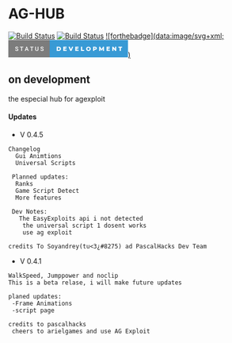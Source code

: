 # AG-HUB
[![Build Status](https://img.shields.io/github/forks/soyandrey/AG-HUB.svg?style=for-the-badge)](https://github.com/soyandrey/AG-HUB)
[![Build Status](https://img.shields.io/github/stars/soyandrey/AG-HUB.svg?style=for-the-badge)](https://github.com/soyandrey/AG-HUB)
[![forthebadge](data:image/svg+xml;<svg xmlns="http://www.w3.org/2000/svg" width="241.83" height="35" viewBox="0 0 241.83 35"><rect class="svg__rect" x="0" y="0" width="85.53" height="35" fill="#7C7C7C" data-darkreader-inline-fill="" style="--darkreader-inline-fill:#0a85ac;"/><rect class="svg__rect" x="83.53" y="0" width="158.3" height="35" fill="#389AD5" data-darkreader-inline-fill="" style="--darkreader-inline-fill:#2272a2;"/><path class="svg__text" d="M13.78 19.42L13.78 19.42L15.27 19.42Q15.27 20.15 15.75 20.55Q16.23 20.95 17.12 20.95L17.12 20.95Q17.90 20.95 18.29 20.63Q18.68 20.32 18.68 19.80L18.68 19.80Q18.68 19.24 18.28 18.94Q17.89 18.63 16.85 18.32Q15.82 18.01 15.21 17.63L15.21 17.63Q14.05 16.90 14.05 15.72L14.05 15.72Q14.05 14.69 14.89 14.02Q15.73 13.35 17.07 13.35L17.07 13.35Q17.96 13.35 18.66 13.68Q19.36 14.01 19.75 14.61Q20.15 15.22 20.15 15.96L20.15 15.96L18.68 15.96Q18.68 15.29 18.26 14.91Q17.84 14.54 17.06 14.54L17.06 14.54Q16.33 14.54 15.93 14.85Q15.53 15.16 15.53 15.71L15.53 15.71Q15.53 16.18 15.96 16.50Q16.40 16.81 17.39 17.10Q18.39 17.40 18.99 17.78Q19.60 18.16 19.88 18.65Q20.16 19.13 20.16 19.79L20.16 19.79Q20.16 20.86 19.34 21.49Q18.52 22.12 17.12 22.12L17.12 22.12Q16.20 22.12 15.42 21.77Q14.64 21.43 14.21 20.83Q13.78 20.22 13.78 19.42ZM26.13 14.66L23.49 14.66L23.49 13.47L30.26 13.47L30.26 14.66L27.60 14.66L27.60 22L26.13 22L26.13 14.66ZM34.80 22L33.25 22L36.48 13.47L37.81 13.47L41.04 22L39.49 22L38.79 20.01L35.49 20.01L34.80 22ZM37.14 15.28L35.90 18.82L38.38 18.82L37.14 15.28ZM46.67 14.66L44.04 14.66L44.04 13.47L50.80 13.47L50.80 14.66L48.14 14.66L48.14 22L46.67 22L46.67 14.66ZM54.42 19.16L54.42 19.16L54.42 13.47L55.90 13.47L55.90 19.18Q55.90 20.03 56.33 20.48Q56.77 20.93 57.61 20.93L57.61 20.93Q59.32 20.93 59.32 19.13L59.32 19.13L59.32 13.47L60.80 13.47L60.80 19.17Q60.80 20.53 59.93 21.32Q59.06 22.12 57.61 22.12L57.61 22.12Q56.15 22.12 55.29 21.33Q54.42 20.55 54.42 19.16ZM64.94 19.42L64.94 19.42L66.42 19.42Q66.42 20.15 66.90 20.55Q67.38 20.95 68.28 20.95L68.28 20.95Q69.05 20.95 69.44 20.63Q69.83 20.32 69.83 19.80L69.83 19.80Q69.83 19.24 69.43 18.94Q69.04 18.63 68.01 18.32Q66.97 18.01 66.37 17.63L66.37 17.63Q65.20 16.90 65.20 15.72L65.20 15.72Q65.20 14.69 66.04 14.02Q66.88 13.35 68.22 13.35L68.22 13.35Q69.11 13.35 69.81 13.68Q70.51 14.01 70.91 14.61Q71.31 15.22 71.31 15.96L71.31 15.96L69.83 15.96Q69.83 15.29 69.41 14.91Q68.99 14.54 68.21 14.54L68.21 14.54Q67.48 14.54 67.08 14.85Q66.68 15.16 66.68 15.71L66.68 15.71Q66.68 16.18 67.12 16.50Q67.55 16.81 68.55 17.10Q69.54 17.40 70.14 17.78Q70.75 18.16 71.03 18.65Q71.31 19.13 71.31 19.79L71.31 19.79Q71.31 20.86 70.49 21.49Q69.68 22.12 68.28 22.12L68.28 22.12Q67.35 22.12 66.57 21.77Q65.80 21.43 65.37 20.83Q64.94 20.22 64.94 19.42Z" fill="#FFFFFF" data-darkreader-inline-fill="" style="--darkreader-inline-fill:#181a1b;"/><path class="svg__text" d="M101.69 22L97.72 22L97.72 13.60L101.69 13.60Q103.07 13.60 104.14 14.12Q105.21 14.63 105.80 15.58Q106.38 16.53 106.38 17.80L106.38 17.80Q106.38 19.07 105.80 20.02Q105.21 20.97 104.14 21.48Q103.07 22 101.69 22L101.69 22ZM100.10 15.50L100.10 20.10L101.60 20.10Q102.67 20.10 103.33 19.49Q103.98 18.88 103.98 17.80L103.98 17.80Q103.98 16.72 103.33 16.11Q102.67 15.50 101.60 15.50L101.60 15.50L100.10 15.50ZM117.86 22L111.11 22L111.11 13.60L117.70 13.60L117.70 15.44L113.47 15.44L113.47 16.85L117.20 16.85L117.20 18.63L113.47 18.63L113.47 20.17L117.86 20.17L117.86 22ZM125.25 22L121.65 13.60L124.23 13.60L126.50 19.07L128.83 13.60L131.18 13.60L127.58 22L125.25 22ZM142.08 22L135.34 22L135.34 13.60L141.93 13.60L141.93 15.44L137.69 15.44L137.69 16.85L141.42 16.85L141.42 18.63L137.69 18.63L137.69 20.17L142.08 20.17L142.08 22ZM153.27 22L146.88 22L146.88 13.60L149.26 13.60L149.26 20.11L153.27 20.11L153.27 22ZM157.26 17.80L157.26 17.80Q157.26 16.55 157.86 15.55Q158.47 14.56 159.53 14.00Q160.59 13.43 161.92 13.43L161.92 13.43Q163.25 13.43 164.32 14.00Q165.38 14.56 165.99 15.55Q166.59 16.55 166.59 17.80L166.59 17.80Q166.59 19.05 165.99 20.04Q165.38 21.04 164.32 21.60Q163.26 22.17 161.92 22.17L161.92 22.17Q160.59 22.17 159.53 21.60Q158.47 21.04 157.86 20.04Q157.26 19.05 157.26 17.80ZM159.66 17.80L159.66 17.80Q159.66 18.51 159.96 19.05Q160.26 19.60 160.78 19.90Q161.29 20.20 161.92 20.20L161.92 20.20Q162.56 20.20 163.08 19.90Q163.59 19.60 163.89 19.05Q164.19 18.51 164.19 17.80L164.19 17.80Q164.19 17.09 163.89 16.54Q163.59 16 163.08 15.70Q162.56 15.40 161.92 15.40L161.92 15.40Q161.29 15.40 160.77 15.70Q160.26 16 159.96 16.54Q159.66 17.09 159.66 17.80ZM173.70 22L171.32 22L171.32 13.60L175.17 13.60Q176.30 13.60 177.14 13.98Q177.99 14.35 178.44 15.06Q178.90 15.76 178.90 16.71L178.90 16.71Q178.90 17.66 178.44 18.35Q177.99 19.05 177.14 19.42Q176.30 19.80 175.17 19.80L175.17 19.80L173.70 19.80L173.70 22ZM173.70 15.47L173.70 17.93L175.02 17.93Q175.75 17.93 176.13 17.61Q176.50 17.29 176.50 16.71L176.50 16.71Q176.50 16.12 176.13 15.80Q175.75 15.47 175.02 15.47L175.02 15.47L173.70 15.47ZM185.85 22L183.65 22L183.65 13.60L185.61 13.60L188.56 18.45L191.44 13.60L193.40 13.60L193.42 22L191.24 22L191.22 17.55L189.05 21.17L188.00 21.17L185.85 17.67L185.85 22ZM205.33 22L198.58 22L198.58 13.60L205.17 13.60L205.17 15.44L200.94 15.44L200.94 16.85L204.67 16.85L204.67 18.63L200.94 18.63L200.94 20.17L205.33 20.17L205.33 22ZM212.46 22L210.13 22L210.13 13.60L212.09 13.60L215.80 18.07L215.80 13.60L218.12 13.60L218.12 22L216.17 22L212.46 17.52L212.46 22ZM225.08 15.48L222.49 15.48L222.49 13.60L230.02 13.60L230.02 15.48L227.45 15.48L227.45 22L225.08 22L225.08 15.48Z" fill="#FFFFFF" x="96.53" data-darkreader-inline-fill="" style="--darkreader-inline-fill:#181a1b;"/></svg>)](https://forthebadge.com)
## on development

the especial hub for agexploit

#### Updates
- V 0.4.5

```
Changelog
  Gui Animtions
  Universal Scripts
 
 Planned updates:
  Ranks
  Game Script Detect
  More features
  
 Dev Notes:
   The EasyExploits api i not detected
    the universal script 1 dosent works
    use ag exploit

credits To Soyandrey(tu<3¿#8275) ad PascalHacks Dev Team
```
 
- V 0.4.1

```
WalkSpeed, Jumppower and noclip
This is a beta relase, i will make future updates

planed updates:
 -Frame Animations
 -script page

credits to pascalhacks
 cheers to arielgames and use AG Exploit
